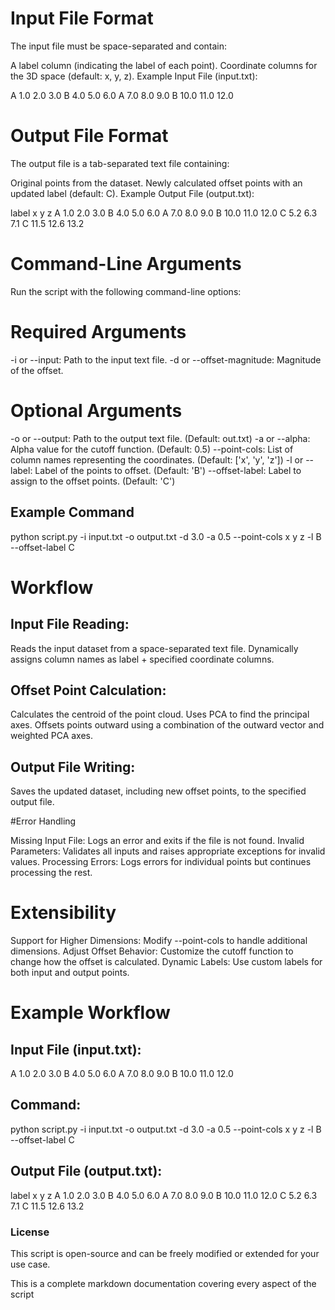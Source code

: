 # Input File Format

The input file must be space-separated and contain:

A label column (indicating the label of each point).
Coordinate columns for the 3D space (default: x, y, z).
Example Input File (input.txt):

A 1.0 2.0 3.0
B 4.0 5.0 6.0
A 7.0 8.0 9.0
B 10.0 11.0 12.0

# Output File Format

The output file is a tab-separated text file containing:

Original points from the dataset.
Newly calculated offset points with an updated label (default: C).
Example Output File (output.txt):

label    x     y     z
A        1.0   2.0   3.0
B        4.0   5.0   6.0
A        7.0   8.0   9.0
B        10.0  11.0  12.0
C        5.2   6.3   7.1
C        11.5  12.6  13.2

# Command-Line Arguments

Run the script with the following command-line options:

# Required Arguments
-i or --input: Path to the input text file.
-d or --offset-magnitude: Magnitude of the offset.
# Optional Arguments
-o or --output: Path to the output text file. (Default: out.txt)
-a or --alpha: Alpha value for the cutoff function. (Default: 0.5)
--point-cols: List of column names representing the coordinates. (Default: ['x', 'y', 'z'])
-l or --label: Label of the points to offset. (Default: 'B')
--offset-label: Label to assign to the offset points. (Default: 'C')
## Example Command
python script.py -i input.txt -o output.txt -d 3.0 -a 0.5 --point-cols x y z -l B --offset-label C

# Workflow

## Input File Reading:
Reads the input dataset from a space-separated text file.
Dynamically assigns column names as label + specified coordinate columns.

## Offset Point Calculation:
Calculates the centroid of the point cloud.
Uses PCA to find the principal axes.
Offsets points outward using a combination of the outward vector and weighted PCA axes.

## Output File Writing:
Saves the updated dataset, including new offset points, to the specified output file.

#Error Handling

Missing Input File: Logs an error and exits if the file is not found.
Invalid Parameters: Validates all inputs and raises appropriate exceptions for invalid values.
Processing Errors: Logs errors for individual points but continues processing the rest.

# Extensibility

Support for Higher Dimensions: Modify --point-cols to handle additional dimensions.
Adjust Offset Behavior: Customize the cutoff function to change how the offset is calculated.
Dynamic Labels: Use custom labels for both input and output points.

# Example Workflow

## Input File (input.txt):

A 1.0 2.0 3.0
B 4.0 5.0 6.0
A 7.0 8.0 9.0
B 10.0 11.0 12.0

## Command:

python script.py -i input.txt -o output.txt -d 3.0 -a 0.5 --point-cols x y z -l B --offset-label C

## Output File (output.txt):

label    x     y     z
A        1.0   2.0   3.0
B        4.0   5.0   6.0
A        7.0   8.0   9.0
B        10.0  11.0  12.0
C        5.2   6.3   7.1
C        11.5  12.6  13.2

### License

This script is open-source and can be freely modified or extended for your use case.


This is a complete markdown documentation covering every aspect of the script